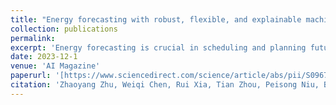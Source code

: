 ```yaml
---
title: "Energy forecasting with robust, flexible, and explainable machine learning algorithms"
collection: publications
permalink: 
excerpt: 'Energy forecasting is crucial in scheduling and planning future electric load, so as to improve the reliability and safeness of the power grid. Despite recent developments of forecasting algorithms in the machine learning community, there is a lack of general and advanced algorithms specifically considering requirements from the power industry perspective. In this paper, we present eForecaster, a unified AI platform including robust, flexible, and explainable machine learning algorithms for diversified energy forecasting applications. Since October 2021, multiple commercial bus load, system load, and renewable energy forecasting systems built upon eForecaster have been deployed in seven provinces of China. The deployed systems consistently reduce the average Mean Absolute Error (MAE) by 39.8% to 77.0%, with reduced manual work and explainable guidance. In particular, eForecaster also integrates multiple interpretation methods to uncover the working mechanism of the predictive models, which significantly improves forecasts adoption and user satisfaction.'
date: 2023-12-1
venue: 'AI Magazine'
paperurl: '[https://www.sciencedirect.com/science/article/abs/pii/S0967066121002094](https://onlinelibrary.wiley.com/doi/full/10.1002/aaai.12130)'
citation: 'Zhaoyang Zhu, Weiqi Chen, Rui Xia, Tian Zhou, Peisong Niu, Bingqing Peng, Wenwei Wang, Hengbo Liu, Ziqing Ma, Xinyue Gu, Jin Wang, <b>Qiming Chen</b>, Linxiao Yang, Qingsong Wen, Liang Sun. <i>AI Magazine</i>. (2023).'
---
```

